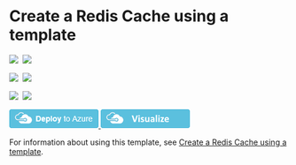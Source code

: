 # Create a Redis Cache using a template

<IMG SRC="https://azurequickstartsservice.blob.core.windows.net/badges/101-redis-cache/PublicLastTestDate.svg" />&nbsp;
<IMG SRC="https://azurequickstartsservice.blob.core.windows.net/badges/101-redis-cache/PublicDeployment.svg" />&nbsp;

<IMG SRC="https://azurequickstartsservice.blob.core.windows.net/badges/101-redis-cache/FairfaxLastTestDate.svg" />&nbsp;
<IMG SRC="https://azurequickstartsservice.blob.core.windows.net/badges/101-redis-cache/FairfaxDeployment.svg" />&nbsp;

<IMG SRC="https://azurequickstartsservice.blob.core.windows.net/badges/101-redis-cache/BestPracticeResult.svg" />&nbsp;
<IMG SRC="https://azurequickstartsservice.blob.core.windows.net/badges/101-redis-cache/CredScanResult.svg" />&nbsp;

<a href="https://portal.azure.com/#create/Microsoft.Template/uri/https%3A%2F%2Fraw.githubusercontent.com%2Fazure%2Fazure-quickstart-templates%2Fmaster%2F101-redis-cache%2Fazuredeploy.json" target="_blank">
    <img src="https://raw.githubusercontent.com/Azure/azure-quickstart-templates/master/1-CONTRIBUTION-GUIDE/images/deploytoazure.png"/>
</a>
<a href="http://armviz.io/#/?load=https%3A%2F%2Fraw.githubusercontent.com%2FAzure%2Fazure-quickstart-templates%2Fmaster%2F101-redis-cache%2Fazuredeploy.json" target="_blank">
    <img src="https://raw.githubusercontent.com/Azure/azure-quickstart-templates/master/1-CONTRIBUTION-GUIDE/images/visualizebutton.png"/>
</a>

For information about using this template, see [Create a Redis Cache using a template](https://azure.microsoft.com/en-us/documentation/articles/cache-redis-cache-arm-provision/).

